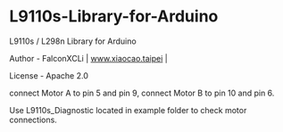 # L9110s-Library-for-Arduino
L9110s / L298n Library for Arduino

Author - FalconXCLi  |  www.xiaocao.taipei  |

License - Apache 2.0


connect Motor A to pin 5 and pin 9, connect Motor B to pin 10 and pin 6.

Use L9110s_Diagnostic located in example folder to check motor connections.
